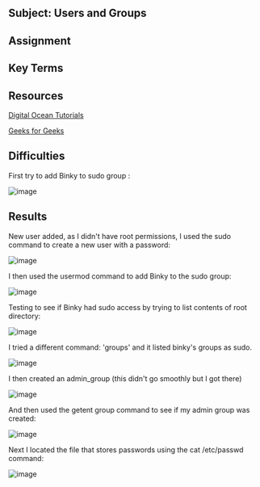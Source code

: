 ##  Subject: Users and Groups

##  Assignment

##  Key Terms

##  Resources

[Digital Ocean Tutorials](https://www.digitalocean.com/community/tutorials/how-to-create-a-new-sudo-enabled-user-on-ubuntu)

[Geeks for Geeks](https://www.geeksforgeeks.org/how-to-check-the-groups-a-user-belongs-to-in-linux/)


##  Difficulties

First try to add Binky to sudo group :

![image](https://github.com/techgrounds/cloud-assignments-E28MS/assets/151161141/dead0c4c-f06f-4b58-ae4d-26864f724e26)


##  Results

New user added, as I didn't have root permissions, I used the sudo command to create a new user with a password:

![image](https://github.com/techgrounds/cloud-assignments-E28MS/assets/151161141/6a9eada0-7cd3-44ae-8e61-0074d45f7d56)

I then used the usermod command to add Binky to the sudo group:

![image](https://github.com/techgrounds/cloud-assignments-E28MS/assets/151161141/dff24137-76e2-42be-8844-3821984c90aa)

Testing to see if Binky had sudo access by trying to list contents of root directory:

![image](https://github.com/techgrounds/cloud-assignments-E28MS/assets/151161141/61b07143-9116-4bac-baf2-006a03d3ddd2)

I tried a different command: 'groups' and it listed binky's groups as sudo.  

![image](https://github.com/techgrounds/cloud-assignments-E28MS/assets/151161141/960e72f2-d6ba-403e-9f49-2d72ef720fb4)

I then created an admin_group (this didn't go smoothly but I got there)

![image](https://github.com/techgrounds/cloud-assignments-E28MS/assets/151161141/0f33778d-00b6-4f5c-a766-e2660dd7686c)


And then used the getent group command to see if my admin group was created:

![image](https://github.com/techgrounds/cloud-assignments-E28MS/assets/151161141/920f5eda-5038-4c26-8b0d-eb3c9e0222f4)

Next I located the file that stores passwords using the cat /etc/passwd command:

![image](https://github.com/techgrounds/cloud-assignments-E28MS/assets/151161141/aae561b3-7f11-43c2-a270-91b49f5442cf)









